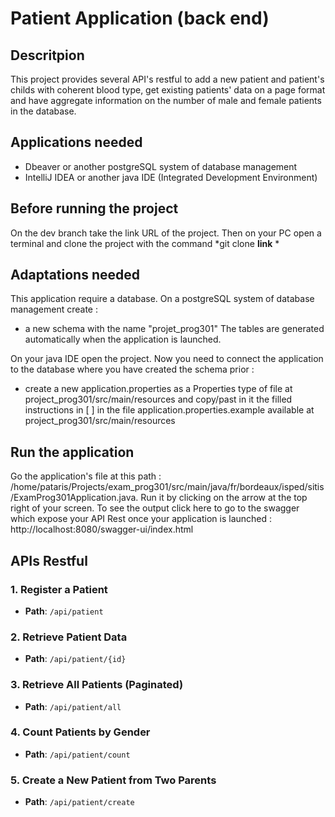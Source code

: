 # Patient Application (back end)

## Descritpion
This project provides several API's restful to add a new patient and patient's childs with coherent blood type, get existing patients' data on a page format and have aggregate information on the number of male and female patients in the database.    

## Applications needed 
- Dbeaver or another postgreSQL system of database management
- IntelliJ IDEA or another java IDE (Integrated Development Environment) 

## Before running the project
On the dev branch take the link URL of the project. Then on your PC open a terminal and clone the project with the command *git clone **link** *

## Adaptations needed

This application require a database.
On a postgreSQL system of database management create :
- a new schema with the name "projet_prog301"
  The tables are generated automatically when the application is launched.

On your java IDE open the project.
Now you need to connect the application to the database where you have created the schema prior :
- create a new application.properties as a Properties type of file at project_prog301/src/main/resources and copy/past in it the filled instructions in [ ] in the file application.properties.example available at project_prog301/src/main/resources

## Run the application

Go the application's file at this path : /home/pataris/Projects/exam_prog301/src/main/java/fr/bordeaux/isped/sitis/ExamProg301Application.java.
Run it by clicking on the arrow at the top right of your screen. 
To see the output click here to go to the swagger which expose your API Rest once your application is launched : http://localhost:8080/swagger-ui/index.html

## APIs Restful

### 1. Register a Patient
- **Path**: `/api/patient`

### 2. Retrieve Patient Data
- **Path**: `/api/patient/{id}`

### 3. Retrieve All Patients (Paginated)
- **Path**: `/api/patient/all`

### 4. Count Patients by Gender
- **Path**: `/api/patient/count`

### 5. Create a New Patient from Two Parents
- **Path**: `/api/patient/create`


